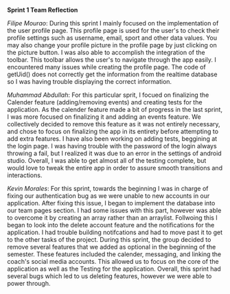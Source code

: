 **Sprint 1 Team Reflection**

*Filipe Mourao*: During this sprint I mainly focused on the implementation of the user profile page. This profile page is used for the user's to check their profile settings such as username, email, sport and other data values. You may also change your profile picture in the profile page by just clicking on the picture button. I was also able to accomplish the integration of the toolbar. This toolbar allows the user's to navigate through the app easily. I encountered many issues while creating the profile page. The code of getUid() does not correctly get the information from the realtime database so I was having trouble displaying the correct information.

*Muhammad Abdullah*:  For this particular sprit, I focued on finalizing the Calender feature (adding/removing events) and creating tests for the application. As the calender feature made a bit of progress in the last sprint, I was more focused on finalizing it and adding an events feature. We collectively decided to remove this feature as it was not entirely necessary, and chose to focus on finalizing the app in its entirety before attempting to add extra features. I have also been working on adding tests, beggining at the login page. I was having trouble with the password of the login always throwing a fail, but I realized it was due to an error in the settings of android studio. Overall, I was able to get almost all of the testing complete, but would love to tweak the entire app in order to assure smooth transitions and interactions.

*Kevin Morales*: For this sprint, towards the beginning I was in charge of fixing our authentication bug as we were unable to new accounts in our application. After fixing this issue, I began to implement the database into our team pages section. I had some issues with this part, however was able to overcome it by creating an array rather than an arraylist. Follwoing this I began to look into the delete account feature and the notifications for the application. I had trouble building notifcations and had to move past it to get to the other tasks of the project. During this sprint, the group decided to remove several features that we added as optional in the beginning of the semester. These features included the calender, messaging, and linking the coach's social media accounts. This allowed us to focus on the core of the application as well as the Testing for the application. Overall, this sprint had several bugs which led to us deleting features, however we were able to power through.  
